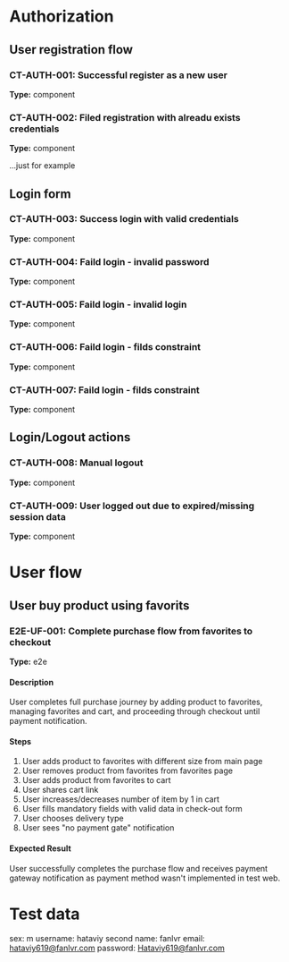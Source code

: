 # Authorization

## User registration flow
### CT-AUTH-001: Successful register as a new user
**Type:** component

### CT-AUTH-002: Filed registration with alreadu exists credentials
**Type:** component

...just for example

## Login form
### CT-AUTH-003: Success login with valid credentials
**Type:** component

### CT-AUTH-004: Faild login - invalid password
**Type:** component

### CT-AUTH-005: Faild login - invalid login
**Type:** component

### CT-AUTH-006: Faild login - filds constraint
**Type:** component

### CT-AUTH-007: Faild login - filds constraint
**Type:** component

## Login/Logout actions
### CT-AUTH-008: Manual logout
**Type:** component

### CT-AUTH-009: User logged out due to expired/missing session data
**Type:** component


# User flow
## User buy product using favorits
### E2E-UF-001: Complete purchase flow from favorites to checkout
**Type:** e2e

#### Description
User completes full purchase journey by adding product to favorites, managing favorites and cart, and proceeding through checkout until payment notification.

#### Steps
1. User adds product to favorites with different size from main page
2. User removes product from favorites from favorites page
3. User adds product from favorites to cart 
4. User shares cart link
5. User increases/decreases number of item by 1 in cart
6. User fills mandatory fields with valid data in check-out form
7. User chooses delivery type
8. User sees "no payment gate" notification

#### Expected Result
User successfully completes the purchase flow and receives payment gateway notification as payment method wasn't implemented in test web.










# Test data
sex: m
username: hataviy
second name: fanlvr
email: hataviy619@fanlvr.com
password: Hataviy619@fanlvr.com